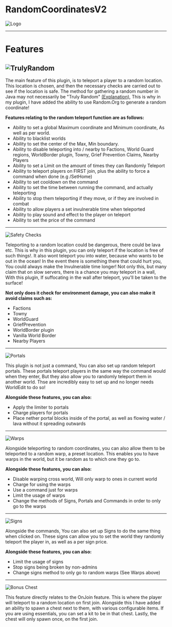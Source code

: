 # RandomCoordinatesV2
![Logo](http://i.imgur.com/AAKjFOE.png)
***
# Features
![TrulyRandom](http://i.imgur.com/nXXzyfC.png)
---
The main feature of this plugin, is to teleport a player to a random location. This location is chosen, and then the necessary checks are carried out to see if the location is safe. The method for gathering a random number in Java may not necessarily be "Truly Random" [(Explanation)](https://github.com/jolbol1/RandomCoordinatesV2/wiki/Truly-Random-Explanation), This is why in my plugin, I have added the ability to use Random.Org to generate a random coordinate! 

**Features relating to the random teleport function are as follows:**
* Ability to set a global Maximum coordinate and Minimum coordinate, As well as per world.
* Ability to blacklist worlds
* Ability to set the center of the Max, Min boundary.
* Ability to disable teleporting into / nearby to Factions, World Guard regions, WorldBorder plugin, Towny, Grief Prevention Claims, Nearby Players
* Ability to set a Limit on the amount of times they can Randomly Teleport
* Ability to teleport players on FIRST join, plus the ability to force a command when done (e.g /SetHome)
* Ability to set cooldown on the command
* Ability to set the time between running the command, and actually teleporting
* Ability to stop them teleporting if they move, or if they are involved in combat
* Ability to allow players a set invulnerable time when teleported
* Ability to play sound and effect to the player on teleport
* Ability to set the price of the command

---
![Safety Checks](http://i.imgur.com/ug1Glsg.png)

Teleporting to a random location could be dangerous, there could be lava etc. This is why in this plugin, you can only teleport if the location is free of such things!. It also wont teleport you into water, because who wants to be out in the ocean! In the event there is something there that could hurt you, You could always make the Invulnerable time longer! Not only this, but many claim that on slow servers, there is a chance you may teleport in a wall, With this plugin, If suffocating in the wall after teleport, you'll be taken to the surface!

**Not only does it check for environment damage, you can also make it avoid claims such as:**
* Factions
* Towny
* WorldGuard
* GriefPrevention
* WorldBorder plugin
* Vanilla World Border
* Nearby Players

---
![Portals](http://i.imgur.com/rIvwyS6.png)

This plugin is not just a command, You can also set up random teleport portals. These portals teleport players in the same way the command would when they enter, But they also allow you to randomly teleport them in another world. Thse are incredibly easy to set up and no longer needs WorldEdit to do so!

**Alongside these features, you can also:**
* Apply the limiter to portals
* Charge players for portals
* Place nether portal blocks inside of the portal, as well as flowing water / lava without it spreading outwards

---
![Warps](http://i.imgur.com/m4XjicW.png)

Alongside teleporting to random coordinates, you can also allow them to be teleported to a random warp, a preset location. This enables you to have warps in the world, but it be random as to which one they go to.

**Alongside these features, you can also:**
* Disable warping cross world, Will only warp to ones in current world
* Charge for using the warps
* Use a command just for warps
* Limit the usage of warps 
* Change the methods of Signs, Portals and Commands in order to only go to the warps

---
![Signs](http://i.imgur.com/CLT0OGG.png)

Alongside the commands, You can also set up Signs to do the same thing when clicked on. These signs can allow you to set the world they randomly teleport the player in, as well as a per sign price. 

**Alongside these features, you can also:**
* Limit the usage of signs
* Stop signs being broken by non-admins
* Change signs method to only go to random warps (See Warps above)

---
![Bonus Chest](http://i.imgur.com/kcuVO1E.png)

This feature directly relates to the OnJoin feature. This is where the player will teleport to a random location on first join. Alongside this I have added an ability to spawn a chest next to them, with various configurable items. If you are using essentials, you can set a kit to be in that chest. Lastly, the chest will only spawn once, on the first join.
